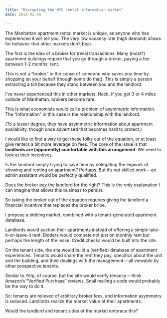 ```yaml
---
title: "Disrupting the NYC rental information market"
date: 2012-02-04

---
```


The Manhattan apartment rental market is unique, as anyone who has experienced it will tell you. The very low vacancy rate (high demand) allows for behavior that other markets don’t bear.

The first is the idea of a broker for trivial transactions. Many (most?) apartment buildings require that you go through a broker, paying a fee between 1–2 months’ rent.

This is not a “broker” in the sense of someone who saves you time by shopping on your behalf (though some do that). This is simply a person extracting a toll because they stand between you and the landlord.

I’ve never experienced this in other markets. Heck, if you get 3 or 4 miles outside of Manhattan, brokers become rare.

This is what economists would call a problem of asymmetric information. The “information” in this case is the relationship with the landlord.

(To a lesser degree, they have asymmetric information about apartment availability, though once advertised that becomes hard to protect.)

I would like to find a way to get these folks out of the equation, or at least give renters a bit more leverage on fees. The core of the issue is that **landlords are (apparently) comfortable with this arrangement**. We need to look at their incentives.

Is the landlord simply trying to save time by delegating the legwork of showing and renting an apartment? Perhaps. But it’s not skilled work — an admin assistant would be perfectly qualified.

Does the broker pay the landlord for the right? This is the only explanation I can imagine that allows this business to persist.

So taking the broker out of the equation requires giving the landlord a financial incentive that replaces the broker bribe.

I propose a bidding market, combined with a tenant-generated apartment database.

Landlords would auction their apartments instead of offering a simple take-it-or-leave-it rent. Bidders would compete not just on monthly rent but perhaps the length of the lease. Credit checks would be built into the site.

On the tenant side, the site would build a (verified) database of apartment experiences. Tenants would share the rent they pay, specifics about the unit and the building, and their dealings with the management — all viewable by other prospective tenants.

Similar to Yelp, of course, but the site would verify tenancy — think Amazon’s “Verified Purchase” reviews. Snail mailing a code would probably be the way to do it.

So: tenants are relieved of arbitrary broker fees, and information asymmetry is reduced. Landlords realize the market value of their apartments.

Would the landlord and tenant sides of the market embrace this?
